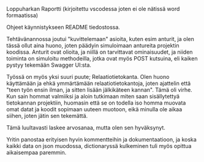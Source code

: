 Loppuharkan Raportti (kirjoitettu vscodessa joten ei ole nätissä word formaatissa)

Ohjeet käynnistykseen README tiedostossa.

Tehtävänannossa joutui "kuvittelemaan" asioita, kuten esim anturit, ja olen tässä ollut aina huono, joten päädyin simuloimaan antureita projektin koodissa.
Anturit ovat olioita, ja niillä on tarvittavat ominaisuudet, ja niiden toiminta on simuloitu methodeilla, jotka ovat myös POST kutsuina, eli kaiken pystyy tekemään Swagger UI:sta.

Työssä on myös yksi suuri puute; Relaatiotietokanta.
Olen huono käyttämään ja ehkä ymmärtämään relaatiotietokantoja, joten ajattelin että "teen työn ensin ilman, ja sitten lisään jälkikäteen kannan". Tämä oli virhe.
Kun sain hommat valmiiksi ja aloin tutkimaan miten saan sisällytettyä tietokannan projektiin, huomasin että se on todella iso homma muovata omat datat ja koodit sopimaan uuteen muotoon, eikä minulla ole aikaa siihen, joten jätin sen tekemättä.

Tämä luultavasti laskee arvosanaa, mutta olen sen hyväksynyt.

Yritin panostaa erityisen hyvin kommentteihin ja dokumentaatioon, ja koska kaikki data on json muodossa, dictionaryssä kulkeminen tuli myös opittua aikaisempaa paremmin.
